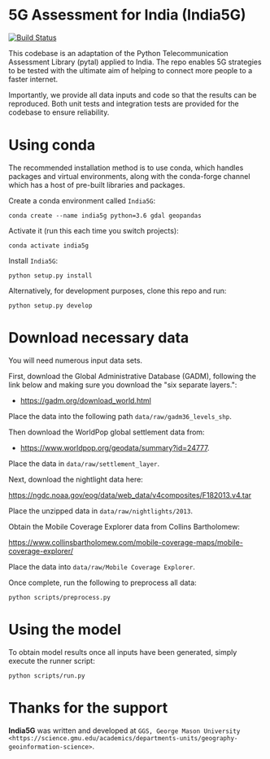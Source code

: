 5G Assessment for India (India5G)
====
[![Build Status](https://travis-ci.com/edwardoughton/india5g.svg?branch=master)](https://travis-ci.com/edwardoughton/india5g)

This codebase is an adaptation of the Python Telecommunication Assessment Library (pytal)
applied to India. The repo enables 5G strategies to be tested with the ultimate aim of
helping to connect more people to a faster internet.

Importantly, we provide all data inputs and code so that the results can be reproduced. Both
unit tests and integration tests are provided for the codebase to ensure reliability.

Using conda
==========

The recommended installation method is to use conda, which handles packages and virtual
environments, along with the conda-forge channel which has a host of pre-built libraries and
packages.

Create a conda environment called `India5G`:

    conda create --name india5g python=3.6 gdal geopandas

Activate it (run this each time you switch projects):

    conda activate india5g

Install `India5G`:

    python setup.py install

Alternatively, for development purposes, clone this repo and run:

    python setup.py develop


Download necessary data
=======================

You will need numerous input data sets.

First, download the Global Administrative Database (GADM), following the link below and making
sure you download the "six separate layers.":

- https://gadm.org/download_world.html

Place the data into the following path `data/raw/gadm36_levels_shp`.

Then download the WorldPop global settlement data from:

- https://www.worldpop.org/geodata/summary?id=24777.

Place the data in `data/raw/settlement_layer`.

Next, download the nightlight data here:

https://ngdc.noaa.gov/eog/data/web_data/v4composites/F182013.v4.tar

Place the unzipped data in `data/raw/nightlights/2013`.

Obtain the Mobile Coverage Explorer data from Collins Bartholomew:

https://www.collinsbartholomew.com/mobile-coverage-maps/mobile-coverage-explorer/

Place the data into `data/raw/Mobile Coverage Explorer`.

Once complete, run the following to preprocess all data:

    python scripts/preprocess.py


Using the model
===============

To obtain model results once all inputs have been generated, simply execute the runner script:

    python scripts/run.py


Thanks for the support
======================

**India5G** was written and developed at `GGS, George Mason University <https://science.gmu.edu/academics/departments-units/geography-geoinformation-science>`.
